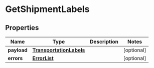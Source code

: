 # GetShipmentLabels

## Properties
Name | Type | Description | Notes
------------ | ------------- | ------------- | -------------
**payload** | [**TransportationLabels**](TransportationLabels.md) |  |  [optional]
**errors** | [**ErrorList**](ErrorList.md) |  |  [optional]
